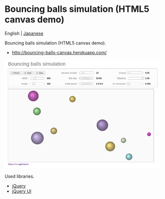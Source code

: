# Bouncing balls simulation (HTML5 canvas demo)

English | [Japanese](/README.ja.md)

Bouncing balls simulation (HTML5 canvas demo).

* <http://bouncing-balls-canvas.herokuapp.com/>

![Screen shot](screenshot.png)

Used libraries.

* [jQuery](http://jquery.com/)
* [jQuery UI](http://jqueryui.com/)
